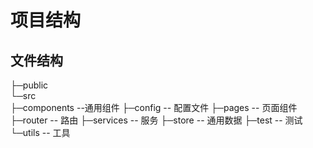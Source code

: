 # 项目结构

## 文件结构

├─public  
└─src  
 ├─components --通用组件
├─config -- 配置文件
├─pages -- 页面组件
├─router -- 路由
├─services -- 服务
├─store -- 通用数据
├─test -- 测试
└─utils -- 工具
